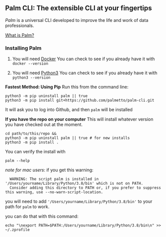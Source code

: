 ## Palm CLI: The extensible CLI at your fingertips

_Palm_ is a universal CLI developed to improve the life and work of data professionals. 

[What is Palm?](https://www.loom.com/share/88903b106e724221b5d45b8dc27270de)

### Installing Palm

1. You will need [Docker](https://docs.docker.com/get-docker/)
   You can check to see if you already have it with `docker --version`

2. You will need [Python3](https://www.python.org/downloads/) 
   You can check to see if you already have it with `python3 --version`

**Fastest Method: Using Pip**
Run this from the command line:
```
python3 -m pip uninstall palm || true
python3 -m pip install git+https://github.com/palmetto/palm-cli.git
```
It will ask you to log into Github, and then `palm` will be installed

**If you have the repo on your computer** 
This will install whatever version you have checked out at the moment.

```
cd path/to/this/repo &&
python3 -m pip uninstall palm || true # for new installs
python3 -m pip install . 
```

You can verify the install with
```
palm --help
```

*note for mac users*: if you get this warning:
```
  WARNING: The script palm is installed in '/Users/yourname/Library/Python/3.8/bin' which is not on PATH.
  Consider adding this directory to PATH or, if you prefer to suppress this warning, use --no-warn-script-location.
  ```
you will need to add `'/Users/yourname/Library/Python/3.8/bin'` to your path for `palm` to work. 

you can do that with this command:
```
echo "\nexport PATH=$PATH:/Users/yourname/Library/Python/3.8/bin\n" >> ~/.zprofile
```
